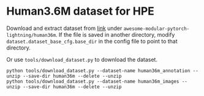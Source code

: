 # Human3.6M dataset for HPE

Download and extract dataset from [link](https://drive.google.com/drive/folders/1kgVH-GugrLoc9XyvP6nRoaFpw3TmM5xK) under `awesome-modular-pytorch-lightning/human36m`. If the file is saved in another directory, modify `dataset.dataset_base_cfg.base_dir` in the config file to point to that directory.

Or use `tools/download_dataset.py` to download the dataset.
```shell
python tools/download_dataset.py --dataset-name human36m_annotation --unzip --save-dir human36m --delete --unzip
python tools/download_dataset.py --dataset-name human36m_images --unzip --save-dir human36m --delete --unzip
```